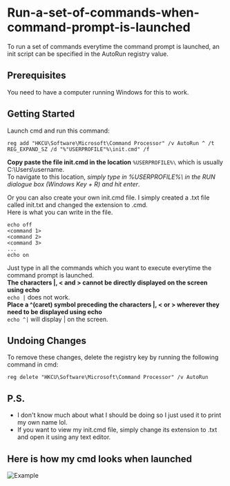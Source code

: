 # Run-a-set-of-commands-when-command-prompt-is-launched

To run a set of commands everytime the command prompt is launched, an init script can be specified in the AutoRun registry value.

## Prerequisites
You need to have a computer running Windows for this to work.

## Getting Started
Launch cmd and run this command:
```
reg add "HKCU\Software\Microsoft\Command Processor" /v AutoRun ^ /t REG_EXPAND_SZ /d "%"USERPROFILE"%\init.cmd" /f
```

**Copy paste the file init.cmd in the location** ```%USERPROFILE%\``` which is usually C:\Users\username.  
To navigate to this location, *simply type in %USERPROFILE%\ in the RUN dialogue box (Windows Key + R) and hit enter*.

Or you can also create your own init.cmd file. I simply created a .txt file called init.txt and changed the extension to .cmd.  
Here is what you can write in the file.
```
echo off
<command 1>
<command 2>
<command 3>
...
echo on
```
Just type in all the commands which you want to execute everytime the command prompt is launched.  
**The characters |, < and > cannot be directly displayed on the screen using echo**  
```echo |``` does not work.  
**Place a ^(caret) symbol preceding the characters |, < or > wherever they need to be displayed using echo**  
```echo ^|``` will display | on the screen.  

## Undoing Changes
To remove these changes, delete the registry key by running the following command in cmd:
```
reg delete "HKCU\Software\Microsoft\Command Processor" /v AutoRun
```

## P.S.
* I don't know much about what I should be doing so I just used it to print my own name lol.
* If you want to view my init.cmd file, simply change its extension to .txt and open it using any text editor.

## Here is how my cmd looks when launched
![Example](https://github.com/diptangsu/Run-a-set-of-commands-when-command-prompt-is-launched/blob/master/Preview.JPG)
